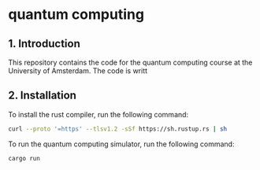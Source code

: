 # quantum computing

## 1. Introduction

This repository contains the code for the quantum computing course at the University of Amsterdam. The code is writt

## 2. Installation

To install the rust compiler, run the following command:

```bash
curl --proto '=https' --tlsv1.2 -sSf https://sh.rustup.rs | sh
```

To run the quantum computing simulator, run the following command:

```bash
cargo run
```

